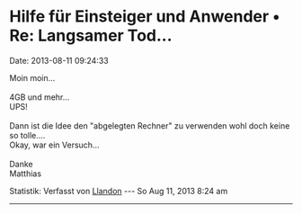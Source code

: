 Hilfe für Einsteiger und Anwender • Re: Langsamer Tod\...
=========================================================

Date: 2013-08-11 09:24:33

Moin moin\...\
\
4GB und mehr\...\
UPS!\
\
Dann ist die Idee den \"abgelegten Rechner\" zu verwenden wohl doch
keine so tolle\....\
Okay, war ein Versuch\...\
\
Danke\
Matthias

Statistik: Verfasst von
[Llandon](http://forum.yacy-websuche.de/memberlist.php?mode=viewprofile&u=389)
--- So Aug 11, 2013 8:24 am

------------------------------------------------------------------------
